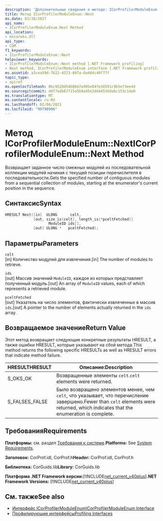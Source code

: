 ```yaml
---
description: 'Дополнительные сведения о методе: ICorProfilerModuleEnum:: Next'
title: Метод ICorProfilerModuleEnum::Next
ms.date: 03/30/2017
api_name:
- ICorProfilerModuleEnum.Next Method
api_location:
- mscorwks.dll
api_type:
- COM
f1_keywords:
- ICorProfilerModuleEnum::Next
helpviewer_keywords:
- ICorProfilerModuleEnum::Next method [.NET Framework profiling]
- Next method, ICorProfilerModuleEnum interface [.NET Framework profiling]
ms.assetid: a3cea59d-7622-4323-897a-0a464c40f77f
topic_type:
- apiref
ms.openlocfilehash: 06c9528d5468847a905e84fe38591c9b5ef3ee44
ms.sourcegitcommit: ddf7edb67715a5b9a45e3dd44536dabc153c1de0
ms.translationtype: MT
ms.contentlocale: ru-RU
ms.lasthandoff: 02/06/2021
ms.locfileid: "99798996"
---
```

# <a name="icorprofilermoduleenumnext-method"></a><span data-ttu-id="ec1c5-103">Метод ICorProfilerModuleEnum::Next</span><span class="sxs-lookup"><span data-stu-id="ec1c5-103">ICorProfilerModuleEnum::Next Method</span></span>

<span data-ttu-id="ec1c5-104">Возвращает заданное число смежных модулей из последовательной коллекции модулей начиная с текущей позиции перечислителя в последовательности.</span><span class="sxs-lookup"><span data-stu-id="ec1c5-104">Gets the specified number of contiguous modules from a sequential collection of modules, starting at the enumerator's current position in the sequence.</span></span>  
  
## <a name="syntax"></a><span data-ttu-id="ec1c5-105">Синтаксис</span><span class="sxs-lookup"><span data-stu-id="ec1c5-105">Syntax</span></span>  
  
```cpp  
HRESULT Next([in]  ULONG      celt,  
             [out, size_is(celt), length_is(*pceltFetched)]  
                    ModuleID ids[],  
             [out] ULONG *   pceltFetched);  
```  
  
## <a name="parameters"></a><span data-ttu-id="ec1c5-106">Параметры</span><span class="sxs-lookup"><span data-stu-id="ec1c5-106">Parameters</span></span>  

 `celt`  
 <span data-ttu-id="ec1c5-107">[in] Количество модулей для извлечения.</span><span class="sxs-lookup"><span data-stu-id="ec1c5-107">[in] The number of modules to retrieve.</span></span>  
  
 `ids`  
 <span data-ttu-id="ec1c5-108">[out] Массив значений `ModuleID`, каждое из которых представляет полученный модуль.</span><span class="sxs-lookup"><span data-stu-id="ec1c5-108">[out] An array of `ModuleID` values, each of which represents a retrieved module.</span></span>  
  
 `pceltFetched`  
 <span data-ttu-id="ec1c5-109">[out] Указатель на число элементов, фактически извлеченных в массив `ids`.</span><span class="sxs-lookup"><span data-stu-id="ec1c5-109">[out] A pointer to the number of elements actually returned in the `ids` array.</span></span>  
  
## <a name="return-value"></a><span data-ttu-id="ec1c5-110">Возвращаемое значение</span><span class="sxs-lookup"><span data-stu-id="ec1c5-110">Return Value</span></span>  

 <span data-ttu-id="ec1c5-111">Этот метод возвращает следующие конкретные результаты HRESULT, а также ошибки HRESULT, которые указывают на сбой метода.</span><span class="sxs-lookup"><span data-stu-id="ec1c5-111">This method returns the following specific HRESULTs as well as HRESULT errors that indicate method failure.</span></span>  
  
|<span data-ttu-id="ec1c5-112">HRESULT</span><span class="sxs-lookup"><span data-stu-id="ec1c5-112">HRESULT</span></span>|<span data-ttu-id="ec1c5-113">Описание:</span><span class="sxs-lookup"><span data-stu-id="ec1c5-113">Description</span></span>|  
|-------------|-----------------|  
|<span data-ttu-id="ec1c5-114">S_OK</span><span class="sxs-lookup"><span data-stu-id="ec1c5-114">S_OK</span></span>|<span data-ttu-id="ec1c5-115">Возвращенные элементы `celt`.</span><span class="sxs-lookup"><span data-stu-id="ec1c5-115">`celt` elements were returned.</span></span>|  
|<span data-ttu-id="ec1c5-116">S_FALSE</span><span class="sxs-lookup"><span data-stu-id="ec1c5-116">S_FALSE</span></span>|<span data-ttu-id="ec1c5-117">Было возвращено элементов менее, чем `celt`, что указывает, что перечисление завершено.</span><span class="sxs-lookup"><span data-stu-id="ec1c5-117">Fewer than `celt` elements were returned, which indicates that the enumeration is complete.</span></span>|  
  
## <a name="requirements"></a><span data-ttu-id="ec1c5-118">Требования</span><span class="sxs-lookup"><span data-stu-id="ec1c5-118">Requirements</span></span>  

 <span data-ttu-id="ec1c5-119">**Платформы:** см. раздел [Требования к системе](../../get-started/system-requirements.md).</span><span class="sxs-lookup"><span data-stu-id="ec1c5-119">**Platforms:** See [System Requirements](../../get-started/system-requirements.md).</span></span>  
  
 <span data-ttu-id="ec1c5-120">**Заголовок:** CorProf.idl, CorProf.h</span><span class="sxs-lookup"><span data-stu-id="ec1c5-120">**Header:** CorProf.idl, CorProf.h</span></span>  
  
 <span data-ttu-id="ec1c5-121">**Библиотека:** CorGuids.lib</span><span class="sxs-lookup"><span data-stu-id="ec1c5-121">**Library:** CorGuids.lib</span></span>  
  
 <span data-ttu-id="ec1c5-122">**Платформа .NET Framework версии:**[!INCLUDE[net_current_v40plus](../../../../includes/net-current-v40plus-md.md)]</span><span class="sxs-lookup"><span data-stu-id="ec1c5-122">**.NET Framework Versions:** [!INCLUDE[net_current_v40plus](../../../../includes/net-current-v40plus-md.md)]</span></span>  
  
## <a name="see-also"></a><span data-ttu-id="ec1c5-123">См. также</span><span class="sxs-lookup"><span data-stu-id="ec1c5-123">See also</span></span>

- [<span data-ttu-id="ec1c5-124">Интерфейс ICorProfilerModuleEnum</span><span class="sxs-lookup"><span data-stu-id="ec1c5-124">ICorProfilerModuleEnum Interface</span></span>](icorprofilermoduleenum-interface.md)
- [<span data-ttu-id="ec1c5-125">Профилирующие интерфейсы</span><span class="sxs-lookup"><span data-stu-id="ec1c5-125">Profiling Interfaces</span></span>](profiling-interfaces.md)
